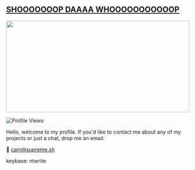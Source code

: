 ## [SHOOOOOOOP DAAAA WHOOOOOOOOOOOP](https://knowyourmeme.com/memes/shoop-da-whoop)
<img  src="https://github.com/ntwrite/ntwrite/assets/110534650/51dbc3b4-9432-4a90-aac9-931269cea321"  width="500"  height="250">

![Profile Views](https://komarev.com/ghpvc/?username=ntwrite&color=dc143c)

Hello, welcome to my profile. If you'd like to contact me about any of my projects or just a chat, drop me an email: 

📩 cam@supreme.sh

keybase: ntwrite
